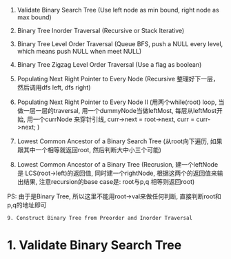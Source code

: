 1. Validate Binary Search Tree \(Use left node as min bound, right node as max bound\)

2. Binary Tree Inorder Traversal \(Recursive or Stack Iterative\)

3. Binary Tree Level Order Traversal \(Queue BFS, push a NULL every level, which means push NULL when meet NULL\)

4. Binary Tree Zigzag Level Order Traversal \(Use a flag as boolean\)

5. Populating Next Right Pointer to Every Node \(Recursive 整理好下一层，然后调用dfs left, dfs right\)

6. Populating Next Right Pointer to Every Node II \(用两个while\(root\) loop, 当做一层一层的traversal, 用一个dummyNode当做leftMost, 每层从leftMost开始, 用一个currNode 来穿针引线, curr-&gt;next = root-&gt;next, curr = curr-&gt;next; \)

7. Lowest Common Ancestor of a Binary Search Tree \(从root向下遍历, 如果跟其中一个相等就返回root, 然后判断大中小三个可能\)

8. Lowest Common Ancestor of a Binary Tree \(Recrusion, 建一个leftNode 是 LCS\(root-&gt;left\)的返回值, 同时建一个rightNode, 根据这两个的返回值来输出结果, 注意recursion的base case是: root与p,q 相等则返回root\)

PS: 由于是Binary Tree, 所以这里不能用root-&gt;val来做任何判断, 直接判断root和p,q的地址即可

    9. Construct Binary Tree from Preorder and Inorder Traversal



# 1. Validate Binary Search Tree



